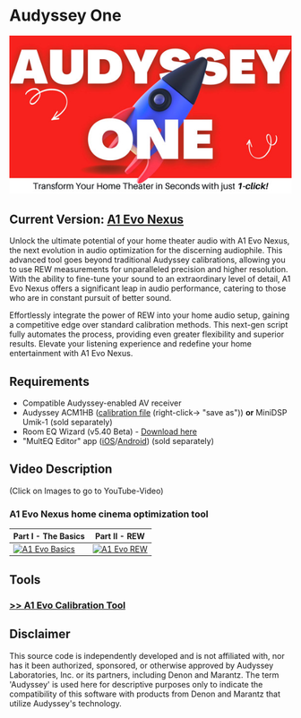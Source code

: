 # Audyssey One

![A1 Evo](imgs/a1_evo.jpeg)

## Current Version: [A1 Evo Nexus](https://brnkr.github.io/audyssey_one)

Unlock the ultimate potential of your home theater audio with A1 Evo Nexus, the next evolution in audio optimization for the discerning audiophile. This advanced tool goes beyond traditional Audyssey calibrations, allowing you to use REW measurements for unparalleled precision and higher resolution. With the ability to fine-tune your sound to an extraordinary level of detail, A1 Evo Nexus offers a significant leap in audio performance, catering to those who are in constant pursuit of better sound.

Effortlessly integrate the power of REW into your home audio setup, gaining a competitive edge over standard calibration methods. This next-gen script fully automates the process, providing even greater flexibility and superior results. Elevate your listening experience and redefine your home entertainment with A1 Evo Nexus.

## Requirements

- Compatible Audyssey-enabled AV receiver
- Audyssey ACM1HB ([calibration file](./Audyssey_ACM1HB_mic_calibration_file.txt) (right-click-> "save as")) __or__ MiniDSP Umik-1 (sold separately)
- Room EQ Wizard (v5.40 Beta) - [Download here](https://www.avnirvana.com/threads/rew-api-beta-releases.12981/)
- "MultEQ Editor" app ([iOS](https://apps.apple.com/de/app/audyssey-multeq-editor-app/id1210584625)/[Android](https://play.google.com/store/apps/details?id=com.dmholdings.AudysseyMultEq&hl=de&pli=1)) (sold separately)

## Video Description

(Click on Images to go to YouTube-Video)

### A1 Evo Nexus home cinema optimization tool

|  Part I - The Basics | Part II - REW |
|----------------------|---------------|
| [![A1 Evo Basics](https://img.youtube.com/vi/tNj-nWR-Yyo/0.jpg)](https://www.youtube.com/watch?v=tNj-nWR-Yyo) | [![A1 Evo REW](https://img.youtube.com/vi/JDOaU-1n3ek/0.jpg)](https://www.youtube.com/watch?v=JDOaU-1n3ek) |

## Tools

### [>> A1 Evo Calibration Tool](https://brnkr.github.io/audyssey_one)

## Disclaimer

This source code is independently developed and is not affiliated with, nor has it been authorized, sponsored, or otherwise approved by Audyssey Laboratories, Inc. or its partners, including Denon and Marantz. The term 'Audyssey' is used here for descriptive purposes only to indicate the compatibility of this software with products from Denon and Marantz that utilize Audyssey's technology.
